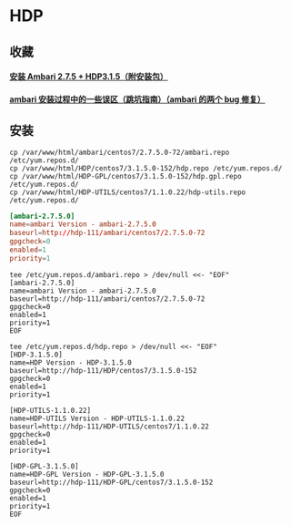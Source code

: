 # HDP

## 收藏

#### [安装 Ambari 2.7.5 + HDP3.1.5（附安装包）](https://blog.csdn.net/qq_36048223/article/details/116113987)

#### [ambari 安装过程中的一些误区（跳坑指南）（ambari 的两个 bug 修复）](https://blog.csdn.net/alwaysbefine/article/details/123651049)

## 安装

```shell
cp /var/www/html/ambari/centos7/2.7.5.0-72/ambari.repo /etc/yum.repos.d/
cp /var/www/html/HDP/centos7/3.1.5.0-152/hdp.repo /etc/yum.repos.d/
cp /var/www/html/HDP-GPL/centos7/3.1.5.0-152/hdp.gpl.repo /etc/yum.repos.d/
cp /var/www/html/HDP-UTILS/centos7/1.1.0.22/hdp-utils.repo /etc/yum.repos.d/
```

```toml
[ambari-2.7.5.0]
name=ambari Version - ambari-2.7.5.0
baseurl=http://hdp-111/ambari/centos7/2.7.5.0-72
gpgcheck=0
enabled=1
priority=1
```

```shell
tee /etc/yum.repos.d/ambari.repo > /dev/null <<- "EOF"
[ambari-2.7.5.0]
name=ambari Version - ambari-2.7.5.0
baseurl=http://hdp-111/ambari/centos7/2.7.5.0-72
gpgcheck=0
enabled=1
priority=1
EOF

tee /etc/yum.repos.d/hdp.repo > /dev/null <<- "EOF"
[HDP-3.1.5.0]
name=HDP Version - HDP-3.1.5.0
baseurl=http://hdp-111/HDP/centos7/3.1.5.0-152
gpgcheck=0
enabled=1
priority=1

[HDP-UTILS-1.1.0.22]
name=HDP-UTILS Version - HDP-UTILS-1.1.0.22
baseurl=http://hdp-111/HDP-UTILS/centos7/1.1.0.22
gpgcheck=0
enabled=1
priority=1

[HDP-GPL-3.1.5.0]
name=HDP-GPL Version - HDP-GPL-3.1.5.0
baseurl=http://hdp-111/HDP-GPL/centos7/3.1.5.0-152
gpgcheck=0
enabled=1
priority=1
EOF
```
